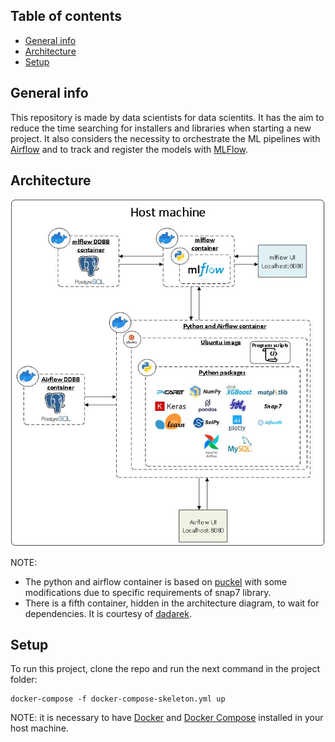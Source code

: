 ## Table of contents
* [General info](#general-info)
* [Architecture](#architecture)
* [Setup](#setup)

## General info
This repository is made by data scientists for data scientits. It has the aim to reduce the time searching for installers and libraries when starting a new project. It also considers the necessity to orchestrate the ML pipelines with [Airflow](https://github.com/apache/airflow) and to track and register the models with [MLFlow](https://github.com/mlflow/mlflow).
	
## Architecture

![alt text](https://github.com/JCirera/MLproject-skeleton/blob/main/Architecture.jpg?raw=true)

NOTE: 
* The python and airflow container is based on [puckel](https://github.com/puckel/docker-airflow) with some modifications due to specific requirements of snap7 library.
* There is a fifth container, hidden in the architecture diagram, to wait for dependencies. It is courtesy of [dadarek](https://github.com/dadarek/docker-wait-for-dependencies).
	
## Setup
To run this project, clone the repo and run the next command in the project folder:

```
docker-compose -f docker-compose-skeleton.yml up
```
NOTE: it is necessary to have [Docker](https://github.com/docker) and [Docker Compose](https://github.com/docker/compose) installed in your host machine.

